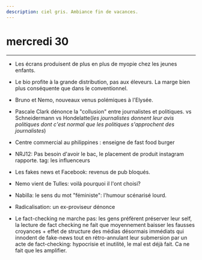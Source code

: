 ```yaml
---
description: ciel gris. Ambiance fin de vacances.
---
```


# mercredi 30

---

* Les écrans produisent de plus en plus de myopie chez les jeunes enfants.

* Le bio profite à la grande distribution, pas aux éleveurs. La marge bien plus conséquente que dans le conventionnel.

* Bruno et Nemo, nouveaux venus polémiques à l'Elysée.

* Pascale Clark dénonce la "collusion" entre journalistes et politiques. vs Schneidermann vs Hondelatte\(_les journalistes donnent leur avis politiques dont c'est normal que les politiques s'approchent des journalistes_\)

* Centre commercial au philippines : enseigne de fast food burger

* NRJ12: Pas besoin d'avoir le bac, le placement de produit instagram rapporte. tag: les influenceurs

* Les fakes news et Facebook: revenus de pub bloqués.

* Nemo vient de Tulles: voilà pourquoi il l'ont choisi?

* Nabilla: le sens du mot "féministe": l'humour scénarisé lourd.

* Radicalisation: un ex-proviseur dénonce

* Le fact-checking ne marche pas: les gens préfèrent préserver leur self, la lecture de fact checking ne fait que moyennement baisser les fausses croyances + effet de structure des médias désormais immédiats qui innodent de fake-news tout en rétro-annulant leur submersion par un acte de fact-checking: hypocrisie et inutilité, le mal est déjà fait. Ca ne fait que les amplifier.



